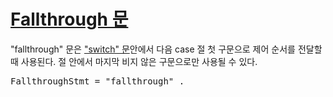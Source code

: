 # [Fallthrough 문](#fallthrough-statements)

"fallthrough" 문은 ["switch" 문](/Statements/switch_statements.html#expression-switches)안에서 다음 case 절 첫 구문으로 제어 순서를 전달할 때 사용된다. 절 안에서 마지막 비지 않은 구문으로만 사용될 수 있다.

<pre>
<a id="FallthroughStmt">FallthroughStmt</a> = "fallthrough" .
</pre>
